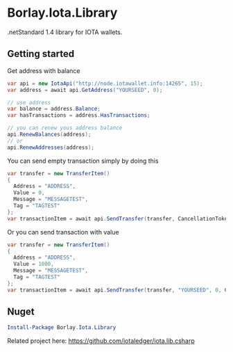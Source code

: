 # Borlay.Iota.Library
.netStandard 1.4 library for IOTA wallets.



## Getting started

Get address with balance

```cs
var api = new IotaApi("http://node.iotawallet.info:14265", 15);
var address = await api.GetAddress("YOURSEED", 0);

// use address
var balance = address.Balance;
var hasTransactions = address.HasTransactions;

// you can renew yous address balance
api.RenewBalances(address);
// or
api.RenewAddresses(address);
```

You can send empty transaction simply by doing this

```cs
var transfer = new TransferItem()
{
  Address = "ADDRESS",
  Value = 0,
  Message = "MESSAGETEST",
  Tag = "TAGTEST"
};
var transactionItem = await api.SendTransfer(transfer, CancellationToken.None);
```

Or you can send transaction with value

```cs
var transfer = new TransferItem()
{
  Address = "ADDRESS",
  Value = 1000,
  Message = "MESSAGETEST",
  Tag = "TAGTEST"
};
var transactionItem = await api.SendTransfer(transfer, "YOURSEED", 0, CancellationToken.None);
```

## Nuget

```PowerShell
Install-Package Borlay.Iota.Library
```

Related project here: https://github.com/iotaledger/iota.lib.csharp
